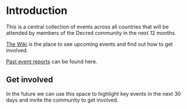 # Introduction
This is a central collection of events across all countries that will be attended by members of the Decred community in the next 12 months. 

[The Wiki](https://github.com/heyvj/Decred-Events/wiki) is the place to see upcoming events and find out how to get involved.

[Past event reports](https://github.com/heyvj/Decred-Events/tree/master/Event-Logs) can be found here.


## Get involved
In the future we can use this space to highlight key events in the next 30 days and invite the community to get involved.

